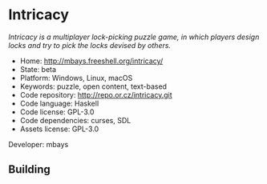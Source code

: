 # Intricacy

_Intricacy is a multiplayer lock-picking puzzle game, in which players design locks and try to pick the locks devised by others._

- Home: http://mbays.freeshell.org/intricacy/
- State: beta
- Platform: Windows, Linux, macOS
- Keywords: puzzle, open content, text-based
- Code repository: http://repo.or.cz/intricacy.git
- Code language: Haskell
- Code license: GPL-3.0
- Code dependencies: curses, SDL
- Assets license: GPL-3.0

Developer: mbays

## Building
